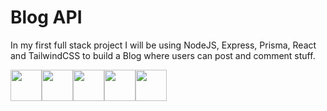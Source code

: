 # Blog API #

In my first full stack project I will be using NodeJS, Express, Prisma, React and TailwindCSS to build a Blog where users can post and comment stuff.

<div style="display:flex">

  <img src="https://raw.githubusercontent.com/marwin1991/profile-technology-icons/refs/heads/main/icons/tailwind_css.png" width="50" />
  <img src="https://raw.githubusercontent.com/marwin1991/profile-technology-icons/refs/heads/main/icons/react.png" width="50" />
  <img src="https://raw.githubusercontent.com/marwin1991/profile-technology-icons/refs/heads/main/icons/node_js.png" width="50" />
  <img src="https://raw.githubusercontent.com/marwin1991/profile-technology-icons/refs/heads/main/icons/vite.png" width="50" />
  <img src="https://raw.githubusercontent.com/marwin1991/profile-technology-icons/refs/heads/main/icons/express.png" width="50" />
    
</div>

